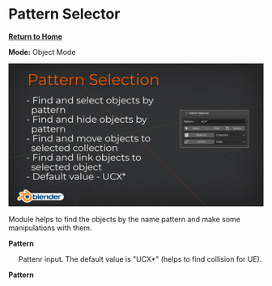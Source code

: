 # Pattern Selector

[**Return to Home**](README.md)

**Mode:** Object Mode

![Pattern Selector Cover](/media/pattern_selection.png)

Module helps to find the objects by the name pattern and make some manipulations with them.

**Pattern**

&nbsp;&nbsp;&nbsp;&nbsp;&nbsp;Pattenr input. The default value is "UCX*" (helps to find collision for UE).


**Pattern**